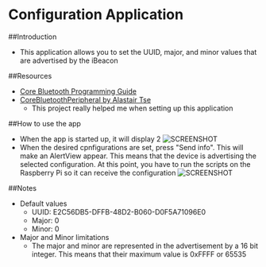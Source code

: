 Configuration Application
========

##Introduction 
- This application allows you to set the UUID, major, and minor values that are advertised by the iBeacon 

##Resources
- [Core Bluetooth Programming Guide](https://developer.apple.com/library/ios/documentation/NetworkingInternetWeb/Conceptual/CoreBluetooth_concepts/AboutCoreBluetooth/Introduction.html#//apple_ref/doc/uid/TP40013257-CH1-SW1)
- [CoreBluetoothPeripheral by Alastair Tse](https://github.com/liquidx/CoreBluetoothPeripheral)
	- This project really helped me when setting up this application

##How to use the app
- When the app is started up, it will display 2 
![SCREENSHOT](https://raw.github.com/acompagno/PiBeacon/master/Images/AppScreenshots/1.PNG)
- When the desired cpnfigurations are set, press "Send info". This will make an AlertView appear. This means that the device is advertising the selected configuration. At this point, you have to run the scripts on the Raspberry Pi so it can receive the configuration
![SCREENSHOT](https://raw.github.com/acompagno/PiBeacon/master/Images/AppScreenshots/2.PNG)

##Notes 
- Default values 
	- UUID: E2C56DB5-DFFB-48D2-B060-D0F5A71096E0
	- Major: 0 
	- Minor: 0
- Major and Minor limitations
	- The major and minor are represented in the advertisement by a 16 bit integer. This means that their maximum value is 0xFFFF or 65535  
